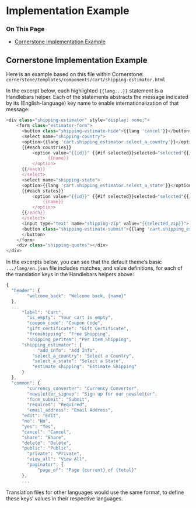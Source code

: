 <h1>Implementation Example</h1>

<div class="otp" id="no-index">
	<h3> On This Page </h3>
	<ul>
		<li><a href="#implementation_cornerstone-example">Cornerstone Implementation Example</a></li>
	</ul>
</div>

<a href='##implementation_cornerstone-example' aria-hidden='true' class='block-anchor'  id='#implementation_cornerstone-example'><i aria-hidden='true' class='linkify icon'></i></a>

## Cornerstone Implementation Example

Here is an example based on this file within Cornerstone:
`cornerstone/templates/components/cart/shipping-estimator.html`

In the excerpt below, each highlighted `{{lang...}}` statement is a Handlebars helper. Each of the statements abstracts the message indicated by its (English-language) key name to enable internationalization of that message:

<div class="HubBlock-header">
    <div class="HubBlock-header-title flex items-center">
        <div class="HubBlock-header-name"></div>
    </div><div class="HubBlock-header-subtitle"></div>
</div>

<!--
title: ""
subtitle: ""
lineNumbers: true
-->

```js
<div class="shipping-estimator" style="display: none;">
    <form class="estimator-form">
      <button class="shipping-estimate-hide">{{lang 'cancel'}}</button>
      <select name="shipping-country">
      <option>{{lang 'cart.shipping_estimator.select_a_country'}}</option>
      {{#each countries}}
          <option value="{{id}}" {{#if selected}}selected="selected"{{/if}}>
                {{name}}
          </option>
      {{/each}}
      </select>
      <select name="shipping-state">
      <option>{{lang 'cart.shipping_estimator.select_a_state'}}</option>
      {{#each states}}
          <option value="{{id}}" {{#if selected}}selected="selected"{{/if}}>
              {{name}}
          </option>
      {{/each}}
      </select>
      <input type="text" name="shipping-zip" value="{{selected_zip}}">
      <button class="shipping-estimate-submit">{{lang 'cart.shipping_estimator.estimate_shipping'}}
      </button>
    </form>
    <div class="shipping-quotes"></div>
</div>

```

In the excerpts below, you can see that the default theme’s basic `.../lang/en.json` file includes matches, and value definitions, for each of the translation keys in the Handlebars helpers above:

<div class="HubBlock-header">
    <div class="HubBlock-header-title flex items-center">
        <div class="HubBlock-header-name"></div>
    </div><div class="HubBlock-header-subtitle"></div>
</div>

<!--
title: ""
subtitle: ""
lineNumbers: true
-->

```js
{
  "header": {
        "welcome_back": "Welcome back, {name}"
  },
  ...
      "label": "Cart",
        "is_empty": "Your cart is empty",
        "coupon_code": "Coupon Code",
        "gift_certificate": "Gift Certificate",
        "freeshipping": "Free Shipping",
        "shipping_peritem": "Per Item Shipping",
      "shipping_estimator": {
            "add_info": "Add Info",
          "select_a_country": "Select a Country",
          "select_a_state": "Select a State",
          "estimate_shipping": "Estimate Shipping"
      }
  },
  "common": {
        "currency_converter": "Currency Converter",
        "newsletter_signup": "Sign up for our newsletter",
        "form_submit": "Submit",
        "required": "Required",
        "email_address": "Email Address",
      "edit": "Edit",
      "no": "No",
      "yes": "Yes",
      "cancel": "Cancel",
      "share": "Share",
      "delete": "Delete",
      "public": "Public",
        "private": "Private",
        "view_all": "View All",
        "paginator": {
            "page_of": "Page {current} of {total}"
      },
      ...
```

Translation files for other languages would use the same format, to define these keys’ values in their respective languages.

